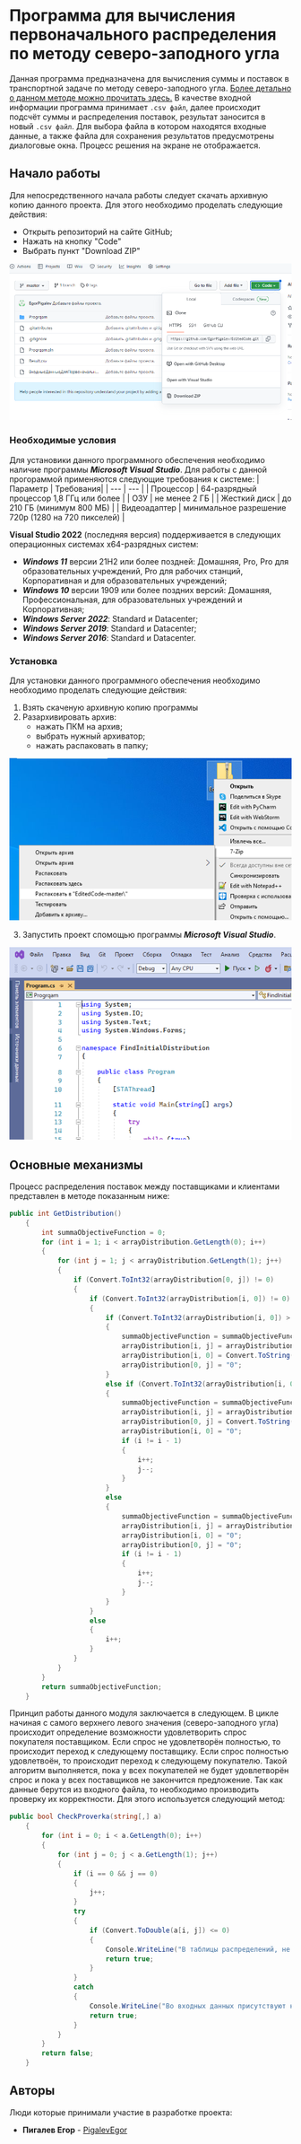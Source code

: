 # Программа для вычисления первоначального распределения по методу северо-заподного угла
Данная программа предназначена для вычисления суммы и поставок в транспортной задаче по методу северо-заподного угла. [Более детально о данном методе можно прочитать здесь.](http://galyautdinov.ru/post/metod-severo-zapadnogo-ugla) В качестве входной информации программа принимает `.csv файл`, далее происходит подсчёт суммы и распределения поставок, результат заносится в новый `.csv файл`. Для выбора файла в котором находятся входные данные, а также файла для сохранения результатов предусмотрены диалоговые окна. Процесс решения на экране не отображается.
## Начало работы
Для непосредственного начала работы следует скачать архивную копию данного проекта. Для этого необходимо проделать следующие действия:
+ Открыть репозиторий на сайте GitHub;
+ Нажать на кнопку "Code"
+ Выбрать пункт "Download ZIP"

![logo](https://github.com/EgorPigalev/EditedCode/blob/master/Progrqam/Image/download%20location.png)

### Необходимые условия
Для установики данного программного обеспечения необходимо наличие программы ***Microsoft Visual Studio***.
Для работы с данной прогораммой применяются следующие требования к системе:
| Параметр | Требования|
| --- | --- |
| Процессор | 64-разрядный процессор 1,8 ГГц или более |
| ОЗУ | не менее 2 ГБ |
| Жесткий диск | до 210 ГБ (минимум 800 МБ) |
| Видеоадаптер | минимальное разрешение 720p (1280 на 720 пикселей) |

**Visual Studio 2022** (последняя версия) поддерживается в следующих операционных системах x64-разрядных систем:
+ ***Windows 11*** версии 21H2 или более поздней: Домашняя, Pro, Pro для образовательных учреждений, Pro для рабочих станций, Корпоративная и для образовательных учреждений;
+ ***Windows 10*** версии 1909 или более поздних версий: Домашняя, Профессиональная, для образовательных учреждений и Корпоративная;
+ ***Windows Server 2022***: Standard и Datacenter;
+ ***Windows Server 2019***: Standard и Datacenter;
+ ***Windows Server 2016***: Standard и Datacenter.
### Установка
Для установки данного программного обеспечения необходимо необходимо проделать следующие действия:
1. Взять скаченую архивную копию программы
2. Разархивировать архив:
   + нажать ПКМ на архив;
   + выбрать нужный архиватор;
   + нажать распаковать в папку;
   
![logo](https://github.com/EgorPigalev/EditedCode/blob/master/Progrqam/Image/unzipping.png)

3. Запустить проект спомощью программы ***Microsoft Visual Studio***.

![logo](https://github.com/EgorPigalev/EditedCode/blob/master/Progrqam/Image/launch%20program.png)

## Основные механизмы
Процесс распределения поставок между поставщиками и клиентами представлен в методе показанным ниже:

````C#
public int GetDistribution()
    {
        int summaObjectiveFunction = 0;
        for (int i = 1; i < arrayDistribution.GetLength(0); i++)
        {
            for (int j = 1; j < arrayDistribution.GetLength(1); j++)
            {
                if (Convert.ToInt32(arrayDistribution[0, j]) != 0)
                {
                    if (Convert.ToInt32(arrayDistribution[i, 0]) != 0)
                    {
                        if (Convert.ToInt32(arrayDistribution[i, 0]) > Convert.ToInt32(arrayDistribution[0, j]))
                        {
                            summaObjectiveFunction = summaObjectiveFunction + Convert.ToInt32(arrayDistribution[i, j]) * Convert.ToInt32(arrayDistribution[0, j]);
                            arrayDistribution[i, j] = arrayDistribution[i, j] + " | " + arrayDistribution[0, j];
                            arrayDistribution[i, 0] = Convert.ToString(Convert.ToInt32(arrayDistribution[i, 0]) - Convert.ToInt32(arrayDistribution[0, j]));
                            arrayDistribution[0, j] = "0";
                        }
                        else if (Convert.ToInt32(arrayDistribution[i, 0]) < Convert.ToInt32(arrayDistribution[0, j]))
                        {
                            summaObjectiveFunction = summaObjectiveFunction + (Convert.ToInt32(arrayDistribution[i, j]) * Convert.ToInt32(arrayDistribution[i, 0]));
                            arrayDistribution[i, j] = arrayDistribution[i, j] + " | " + arrayDistribution[i, 0];
                            arrayDistribution[0, j] = Convert.ToString(Convert.ToInt32(arrayDistribution[0, j]) - Convert.ToInt32(arrayDistribution[i, 0]));
                            arrayDistribution[i, 0] = "0";
                            if (i != i - 1)
                            {
                                i++;
                                j--;
                            }
                        }
                        else
                        {
                            summaObjectiveFunction = summaObjectiveFunction + (Convert.ToInt32(arrayDistribution[i, j]) * Convert.ToInt32(arrayDistribution[i, 0]));
                            arrayDistribution[i, j] = arrayDistribution[i, j] + " | " + arrayDistribution[i, 0];
                            arrayDistribution[i, 0] = "0";
                            arrayDistribution[0, j] = "0";
                            if (i != i - 1)
                            {
                                i++;
                                j--;
                            }
                        }
                    }
                    else
                    {
                        i++;
                    }
                }
            }
        }
        return summaObjectiveFunction;
    }
````
Принцип работы данного модуля заключается в следующем. В цикле начиная с самого верхнего левого значения (северо-заподного угла) происходит определение возможности удовлетворить спрос покупателя поставщиком. Если спрос не удовлетворён полностью, то происходит переход к следующему поставщику. Если спрос полностью удовлетвоён, то происходит переход к следующему покупателю. Такой алгоритм выполняется, пока у всех покупателей не будет удовлетворён спрос и пока у всех поставщиков не закончится предложение.
Так как данные берутся из входного файла, то необходимо производить проверку их корректности. Для этого используется следующий метод:
````C#
public bool CheckProverka(string[,] a)
    {
        for (int i = 0; i < a.GetLength(0); i++)
        {
            for (int j = 0; j < a.GetLength(1); j++)
            {
                if (i == 0 && j == 0)
                {
                    j++;
                }
                try
                {
                    if (Convert.ToDouble(a[i, j]) <= 0)
                    {
                        Console.WriteLine("В таблицы распределений, не могут быть отрицательные значения или 0");
                        return true;
                    }
                }
                catch
                {
                    Console.WriteLine("Во входных данных присутствуют некоректные данные, исправьте их и попробуйте снова");
                    return true;
                }
            }
        }
        return false;
    }
````
## Авторы
Люди которые принимали участие в разработке проекта:
* **Пигалев Егор** - [PigalevEgor](https://github.com/EgorPigalev)
